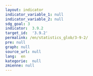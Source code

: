 ```yaml
---
layout: indicator
indicator_variable_1: null
indicator_variable_2: null
sdg_goal: 3
indicator:  3.9.2
target_id:  '3.9.2'
permalink: /en/statistics_glob/3-9-2/
pre: null
graph: null
source_url: null
lang:  en
kategorie:  null
zmienne: null
---
```


